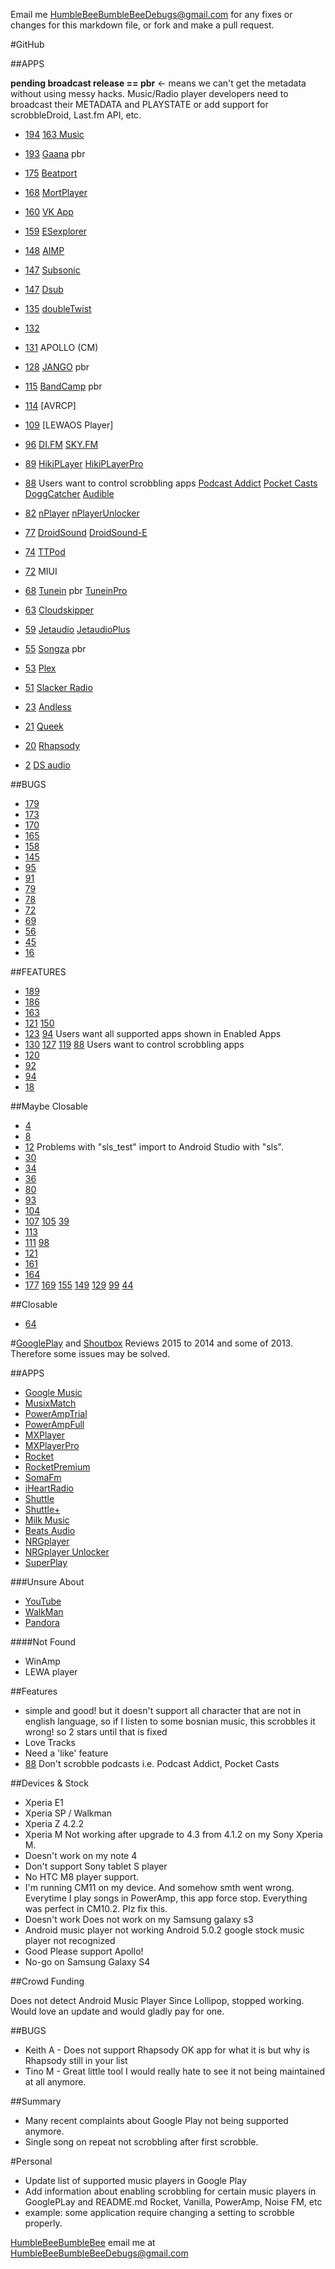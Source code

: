 Email me [HumbleBeeBumbleBeeDebugs@gmail.com](mailto:HumbleBeeBumbleBeeDebugs@gmail.com) for any fixes or changes for this markdown file, or fork and make a pull request.

#GitHub


##APPS

**pending broadcast release == pbr** <- means we can't get the metadata without using messy hacks. Music/Radio player developers need to broadcast their METADATA and PLAYSTATE or add support for scrobbleDroid, Last.fm API, etc.

* [194](https://github.com/tgwizard/sls/issues/194) [163 Music](http://music.163.com/#/download)
* [193](https://github.com/tgwizard/sls/issues/193) [Gaana](https://play.google.com/store/apps/details?id=com.gaana) pbr
* [175](https://github.com/tgwizard/sls/issues/175)		  	[Beatport](https://play.google.com/store/apps/details?id=com.sfx.beatport)
* [168](https://github.com/tgwizard/sls/issues/168)		  	[MortPlayer](https://play.google.com/store/apps/details?id=de.stohelit.folderplayer)
* [160](https://github.com/tgwizard/sls/issues/160)		  	[VK App](https://play.google.com/store/apps/details?id=com.vkontakte.android)
* [159](https://github.com/tgwizard/sls/issues/159) 		[ESexplorer](https://play.google.com/store/apps/details?id=com.estrongs.android.pop)
* [148](https://github.com/tgwizard/sls/issues/148)		  	[AIMP](https://play.google.com/store/apps/details?id=com.aimp.player)
* [147](https://github.com/tgwizard/sls/issues/147)		  	[Subsonic](https://play.google.com/store/apps/details?id=net.sourceforge.subsonic.androidapp)
* [147](https://github.com/tgwizard/sls/issues/147)		  	[Dsub](https://play.google.com/store/apps/details?id=github.daneren2005.dsub)
* [135](https://github.com/tgwizard/sls/issues/135)			[doubleTwist](https://play.google.com/store/apps/details?id=com.doubleTwist.androidPlayer)
* [132](https://github.com/tgwizard/sls/issues/132)
* [131](https://github.com/tgwizard/sls/issues/131)			APOLLO (CM)
* [128](https://github.com/tgwizard/sls/issues/128)			[JANGO](https://play.google.com/store/apps/details?id=com.jangomobile.android) pbr
* [115](https://github.com/tgwizard/sls/issues/115)			[BandCamp](https://play.google.com/store/apps/details?id=com.bandcamp.android) pbr
* [114](https://github.com/tgwizard/sls/issues/114)			[AVRCP]
* [109](https://github.com/tgwizard/sls/issues/109)			[LEWAOS Player]
* [96](https://github.com/tgwizard/sls/issues/96)		  	[DI.FM](https://play.google.com/store/apps/details?id=com.audioaddict.di)
			[SKY.FM](https://play.google.com/store/apps/details?id=com.audioaddict.sky)
* [89](https://github.com/tgwizard/sls/issues/89)		[HikiPLayer](https://play.google.com/store/apps/details?id=com.kazufukurou.hikiplayer)
			[HikiPLayerPro](https://play.google.com/store/apps/details?id=com.kazufukurou.hikiplayer.pro)
* [88](https://github.com/tgwizard/sls/issues/88)		Users want to control scrobbling apps [Podcast Addict](https://play.google.com/store/apps/details?id=com.bambuna.podcastaddict) [Pocket Casts](https://play.google.com/store/apps/details?id=au.com.shiftyjelly.pocketcasts) [DoggCatcher](https://play.google.com/store/apps/details?id=com.snoggdoggler.android.applications.doggcatcher.v1_0) [Audible](https://play.google.com/store/apps/details?id=com.audible.application)

* [82](https://github.com/tgwizard/sls/issues/82)		[nPlayer](https://play.google.com/store/apps/details?id=com.n7mobile.nplayer)
			[nPlayerUnlocker](https://play.google.com/store/apps/details?id=com.n7mobile.nplayerunlocker)
* [77](https://github.com/tgwizard/sls/issues/77) 	   	[DroidSound](https://play.google.com/store/apps/details?id=com.ssb.droidsound)
			[DroidSound-E](https://play.google.com/store/apps/details?id=com.droidmjt.droidsounde)
* [74](https://github.com/tgwizard/sls/issues/74)		  	[TTPod](https://play.google.com/store/apps/details?id=com.sds.android.ttpod)	
* [72](https://github.com/tgwizard/sls/issues/72)			MIUI
* [68](https://github.com/tgwizard/sls/issues/68)			[Tunein](https://play.google.com/store/apps/details?id=tunein.player) pbr
			[TuneinPro](https://play.google.com/store/apps/details?id=radiotime.player)
* [63](https://github.com/tgwizard/sls/issues/63)			[Cloudskipper](https://play.google.com/store/apps/details?id=cloudtv.cloudskipper&hl=en)
* [59](https://github.com/tgwizard/sls/issues/59)			[Jetaudio](https://play.google.com/store/apps/details?id=com.jetappfactory.jetaudio)
			[JetaudioPlus](https://play.google.com/store/apps/details?id=com.jetappfactory.jetaudioplus)
* [55](https://github.com/tgwizard/sls/issues/55)			[Songza](https://play.google.com/store/apps/details?id=com.ad60.songza) pbr
* [53](https://github.com/tgwizard/sls/issues/53)		[Plex](https://play.google.com/store/apps/details?id=com.plexapp.android)
* [51](https://github.com/tgwizard/sls/issues/51)			[Slacker Radio](https://play.google.com/store/apps/details?id=com.slacker.radio)
* [23](https://github.com/tgwizard/sls/issues/23)			[Andless](http://code.google.com/p/andless/)
* [21](https://github.com/tgwizard/sls/issues/21)			[Queek](https://play.google.com/store/apps/details?id=org.sais.queekhd)
* [20](https://github.com/tgwizard/sls/issues/20)			[Rhapsody](https://play.google.com/store/apps/details?id=com.rhapsody)
* [2](https://github.com/tgwizard/sls/issues/2)		[DS audio](https://play.google.com/store/apps/details?id=com.synology.DSaudio)

##BUGS

* [179](https://github.com/tgwizard/sls/issues/179)
* [173](https://github.com/tgwizard/sls/issues/173)
* [170](https://github.com/tgwizard/sls/issues/170)
* [165](https://github.com/tgwizard/sls/issues/165)
* [158](https://github.com/tgwizard/sls/issues/158)
* [145](https://github.com/tgwizard/sls/issues/145)
* [95](https://github.com/tgwizard/sls/issues/95)
* [91](https://github.com/tgwizard/sls/issues/91)
* [79](https://github.com/tgwizard/sls/issues/79)
* [78](https://github.com/tgwizard/sls/issues/78)
* [72](https://github.com/tqwizard/sls/issues/72)
* [69](https://github.com/tgwizard/sls/issues/69)
* [56](https://github.com/tgwizard/sls/issues/56)
* [45](https://github.com/tgwizard/sls/issues/45)
* [16](https://github.com/tgwizard/sls/issues/16)


##FEATURES

* [189](https://github.com/tgwizard/sls/issues/189)
* [186](https://github.com/tgwizard/sls/issues/186) 
* [163](https://github.com/tgwizard/sls/issues/163)
* [121](https://github.com/tgwizard/sls/issues/121) [150](https://github.com/tgwizard/sls/issues/150)
* [123](https://github.com/tgwizard/sls/issues/123) [94](https://github.com/tgwizard/sls/issues/94) Users want all supported apps shown in Enabled Apps
* [130](https://github.com/tgwizard/sls/issues/130) [127](https://github.com/tgwizard/sls/issues/127) [119](https://github.com/tgwizard/sls/issues/119)  [88](https://github.com/tgwizard/sls/issues/88)		Users want to control scrobbling apps
* [120](https://github.com/tgwizard/sls/issues/120)
* [92](https://github.com/tgwizard/sls/issues/92)
* [94](https://github.com/tgwizard/sls/issues/94)
* [18](https://github.com/tgwizard/sls/issues/18)


##Maybe Closable	

* [4](https://github.com/tgwizard/sls/issues/4)
* [8](https://github.com/tgwizard/sls/issues/8)
* [12](https://github.com/tgwizard/sls/issues/12) Problems with "sls_test" import to Android Studio with "sls".
* [30](https://github.com/tgwizard/sls/issues/30)
* [34](https://github.com/tgwizard/sls/issues/34)
* [36](https://github.com/tgwizard/sls/issues/36)
* [80](https://github.com/tgwizard/sls/issues/80)
* [93](https://github.com/tgwizard/sls/issues/93)
* [104](https://github.com/tgwizard/sls/issues/104)
* [107](https://github.com/tgwizard/sls/issues/107) [105](https://github.com/tgwizard/sls/issues/105) [39](https://github.com/tgwizard/sls/issues/39)
* [113](https://github.com/tgwizard/sls/issues/113)
* [111](https://github.com/tgwizard/sls/issues/111) [98](https://github.com/tgwizard/sls/issues/98)
* [121](https://github.com/tgwizard/sls/issues/121)
* [161](https://github.com/tgwizard/sls/issues/161)
* [164](https://github.com/tgwizard/sls/issues/164)
* [177](https://github.com/tgwizard/sls/issues/177) [169](https://github.com/tgwizard/sls/issues/169) [155](https://github.com/tgwizard/sls/issues/155) [149](https://github.com/tgwizard/sls/issues/149) [129](https://github.com/tgwizard/sls/issues/129) [99](https://github.com/tgwizard/sls/issues/3) [44](https://github.com/tgwizard/sls/issues/44)


##Closable

* [64](https://github.com/tgwizard/sls/issues/64)



#[GooglePlay](https://play.google.com/store/apps/details?id=com.adam.aslfms) and [Shoutbox](http://www.last.fm/group/Simple+Last.fm+Scrobbler/shoutbox) Reviews 2015 to 2014 and some of 2013. Therefore some issues may be solved. 

##APPS

* [Google Music](https://play.google.com/store/apps/details?id=com.google.android.music)
* [MusixMatch](https://play.google.com/store/apps/details?id=com.musixmatch.android.lyrify)
* [PowerAmpTrial](https://play.google.com/store/apps/details?id=com.maxmpz.audioplayer)
* [PowerAmpFull](https://play.google.com/store/apps/details?id=com.maxmpz.audioplayer.unlock)		
* [MXPlayer](https://play.google.com/store/apps/details?id=com.mxtech.videoplayer.ad)
* [MXPlayerPro](https://play.google.com/store/apps/details?id=com.mxtech.videoplayer.pro)
* [Rocket](https://play.google.com/store/apps/details?id=com.jrtstudio.AnotherMusicPlayer)
* [RocketPremium](https://play.google.com/store/apps/details?id=com.jrtstudio.AnotherMusicPlayer.Unlocker)
* [SomaFm](https://play.google.com/store/apps/details?id=com.somafm)
* [iHeartRadio](https://play.google.com/store/apps/details?id=com.clearchannel.iheartradio.tv)
* [Shuttle](https://play.google.com/store/apps/details?id=another.music.player)
* [Shuttle+](https://play.google.com/store/apps/details?id=com.simplecity.amp_pro)
* [Milk Music](https://play.google.com/store/apps/details?id=com.samsung.mdl.radio)
* [Beats Audio](https://play.google.com/store/apps/details?id=com.beatsmusic.android.client)
* [NRGplayer](https://play.google.com/store/apps/details?id=com.mrgreensoft.nrg.player)
* [NRGplayer Unlocker](https://play.google.com/store/apps/details?id=com.mrgreensoft.nrg.player.unlocker)
* [SuperPlay](https://play.google.com/store/apps/details?id=fm.superplayer.jukebot)

###Unsure About

* [YouTube](https://play.google.com/store/apps/details?id=com.google.android.youtube)
* [WalkMan](https://play.google.com/store/apps/details?id=com.sonyericsson.music)
* [Pandora](https://play.google.com/store/apps/details?id=com.pandora.android.atv)

####Not Found

* WinAmp
* LEWA player


##Features

* simple and good! but it doesn't support all character that are not in english language, so if I listen to some bosnian music, this scrobbles it wrong! so 2 stars until that is fixed
* Love Tracks
* Need a 'like' feature
* [88](https://github.com/tgwizard/sls/issues/88)	Don't scrobble podcasts i.e. Podcast Addict, Pocket Casts



##Devices & Stock

* Xperia E1
* Xperia SP / Walkman
* Xperia Z 4.2.2
* Xperia M Not working after upgrade to 4.3 from 4.1.2 on my Sony Xperia M.
* Doesn't work on my note 4
* Don't support Sony tablet S player
* No HTC M8 player support.
* I'm running CM11 on my device. And somehow smth went wrong. Everytime I play songs in PowerAmp, this app force stop. Everything was perfect in CM10.2. Plz fix this. 
* Doesn't work Does not work on my Samsung galaxy s3 
* Android music player not working Android 5.0.2 google stock music player not recognized 
* Good Please support Apollo!
* No-go on Samsung Galaxy S4


##Crowd Funding

Does not detect Android Music Player Since Lollipop, stopped working. Would love an update and would gladly pay for one. 


##BUGS

* Keith A - Does not support Rhapsody OK app for what it is but why is Rhapsody still in your list 
* Tino M - Great little tool I would really hate to see it not being maintained at all anymore. 


##Summary

* Many recent complaints about Google Play not being supported anymore.
* Single song on repeat not scrobbling after first scrobble.



#Personal

* Update list of supported music players in Google Play
* Add information about enabling scrobbling for certain music players in GooglePLay and README.md Rocket, Vanilla, PowerAmp, Noise FM, etc
* example: some application require changing a setting to scrobble properly.

[HumbleBeeBumbleBee](https://github.com/HumbleBeeBumbleBee) email me at [HumbleBeeBumbleBeeDebugs@gmail.com](mailto:HumbleBeeBumbleBeeDebugs@gmail.com)
